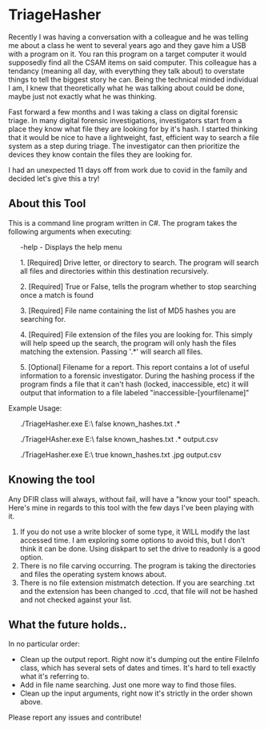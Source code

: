 # TriageHasher

Recently I was having a conversation with a colleague and he was telling me about a class he went to several years ago and they gave him a USB with a program on it.  You ran this program on a target computer it would supposedly find all the CSAM items on said computer.  This colleague has a tendancy (meaning all day, with everything they talk about) to overstate things to tell the biggest story he can.  Being the technical minded individual I am, I knew that theoretically what he was talking about could be done, maybe just not exactly what he was thinking.  

Fast forward a few months and I was taking a class on digital forensic triage.  In many digital forensic investigations, investigators start from a place they know what file they are looking for by it's hash.  I started thinking that it would be nice to have a lightweight, fast, efficient way to search a file system as a step during triage.  The investigator can then prioritize the devices they know contain the files they are looking for. 

I had an unexpected 11 days off from work due to covid in the family and decided let's give this a try!

<H2>About this Tool</H2>

This is a command line program written in C#.  The program takes the following arguments when executing:

<ul>-help - Displays the help menu</ul>
<ul>1. [Required] Drive letter, or directory to search.  The program will search all files and directories within this destination recursively.</ul>
<ul>2. [Required] True or False, tells the program whether to stop searching once a match is found</ul>
<ul>3. [Required] File name containing the list of MD5 hashes you are searching for.</ul>
<ul>4. [Required] File extension of the files you are looking for.  This simply will help speed up the search, the program will only hash the files matching the extension.  Passing '.*' will search all files. </ul>
<ul>5. [Optional] Filename for a report.  This report contains a lot of useful information to a forensic investigator.  During the hashing process if the program finds a file that it can't hash (locked, inaccessible, etc) it will output that information to a file labeled "inaccessible-[yourfilename]"</ul>

Example Usage:
<ul>./TriageHasher.exe E:\ false known_hashes.txt .*</ul>

<ul>./TriageHAsher.exe E:\ false known_hashes.txt .* output.csv</ul>

<ul>./TriageHasher.exe E:\ true known_hashes.txt .jpg output.csv</ul>

<H2>Knowing the tool</H2>

Any DFIR class will always, without fail, will have a "know your tool" speach.  Here's mine in regards to this tool with the few days I've been playing with it.

1. If you do not use a write blocker of some type, it WILL modify the last accessed time.  I am exploring some options to avoid this, but I don't think it can be done.  Using diskpart to set the drive to readonly is a good option.
2. There is no file carving occurring.  The program is taking the directories and files the operating system knows about.
3. There is no file extension mistmatch detection.  If you are searching .txt and the extension has been changed to .ccd, that file will not be hashed and not checked against your list.

<h2>What the future holds..</h2>

In no particular order:

- Clean up the output report.  Right now it's dumping out the entire FileInfo class, which has several sets of dates and times.  It's hard to tell exactly what it's referring to.
- Add in file name searching.  Just one more way to find those files.
- Clean up the input arguments, right now it's strictly in the order shown above.

Please report any issues and contribute! 
